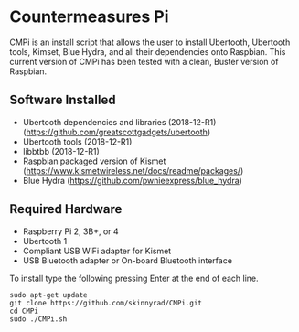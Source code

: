 # Countermeasures Pi

CMPi is an install script that allows the user to install Ubertooth, Ubertooth tools, Kimset, Blue Hydra, and all their dependencies onto Raspbian. This current version of CMPi has been tested with a clean, Buster version of Raspbian.

## Software Installed
- Ubertooth dependencies and libraries (2018-12-R1) (https://github.com/greatscottgadgets/ubertooth)
- Ubertooth tools (2018-12-R1)
- libbtbb (2018-12-R1)
- Raspbian packaged version of Kismet (https://www.kismetwireless.net/docs/readme/packages/)
- Blue Hydra (https://github.com/pwnieexpress/blue_hydra)

## Required Hardware
- Raspberry Pi 2, 3B+, or 4
- Ubertooth 1
- Compliant USB WiFi adapter for Kismet
- USB Bluetooth adapter or On-board Bluetooth interface

To install type the following pressing Enter at the end of each line.

```
sudo apt-get update
git clone https://github.com/skinnyrad/CMPi.git
cd CMPi
sudo ./CMPi.sh
```

